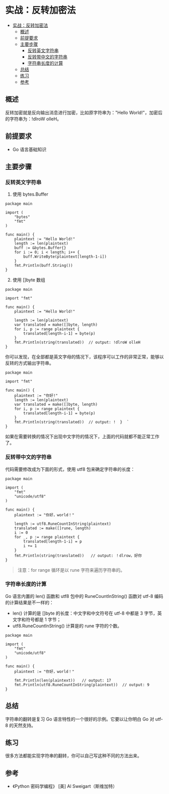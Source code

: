 # 实战：反转加密法

- [实战：反转加密法](#%E5%AE%9E%E6%88%98%E5%8F%8D%E8%BD%AC%E5%8A%A0%E5%AF%86%E6%B3%95)
  - [概述](#%E6%A6%82%E8%BF%B0)
  - [前提要求](#%E5%89%8D%E6%8F%90%E8%A6%81%E6%B1%82)
  - [主要步骤](#%E4%B8%BB%E8%A6%81%E6%AD%A5%E9%AA%A4)
    - [反转英文字符串](#%E5%8F%8D%E8%BD%AC%E8%8B%B1%E6%96%87%E5%AD%97%E7%AC%A6%E4%B8%B2)
    - [反转带中文的字符串](#%E5%8F%8D%E8%BD%AC%E5%B8%A6%E4%B8%AD%E6%96%87%E7%9A%84%E5%AD%97%E7%AC%A6%E4%B8%B2)
    - [字符串长度的计算](#%E5%AD%97%E7%AC%A6%E4%B8%B2%E9%95%BF%E5%BA%A6%E7%9A%84%E8%AE%A1%E7%AE%97)
  - [总结](#%E6%80%BB%E7%BB%93)
  - [练习](#%E7%BB%83%E4%B9%A0)
  - [参考](#%E5%8F%82%E8%80%83)

## 概述

反转加密就是反向输出消息进行加密，比如原字符串为："Hello World!"，加密后的字符串为：!dlroW olleH。

## 前提要求

- Go 语言基础知识

## 主要步骤

### 反转英文字符串

1. 使用 bytes.Buffer
```
package main

import (
	"bytes"
	"fmt"
)

func main() {
	plaintext := "Hello World!"
	length := len(plaintext)
	buff := &bytes.Buffer{}
	for i := 0; i < length; i++ {
		buff.WriteByte(plaintext[length-1-i])
	}
	fmt.Println(buff.String())
}

```

2. 使用 []byte 数组


```
package main

import "fmt"

func main() {
	plaintext := "Hello World!"
	
	length := len(plaintext)
	var translated = make([]byte, length)
	for i, p := range plaintext {
		translated[length-i-1] = byte(p)
	}
	fmt.Println(string(translated))  // output: !dlroW olleH
}
```

你可以发现，在全部都是英文字母的情况下，该程序可以工作的非常正常，能够以反转的方式输出字符串。

```
package main

import "fmt"

func main() {
	plaintext := "你好!"
	length := len(plaintext)
	var translated = make([]byte, length)
	for i, p := range plaintext {
		translated[length-i-1] = byte(p)
	}
	fmt.Println(string(translated))  // output: !  }  `
}
```

如果在需要转换的情况下出现中文字符的情况下，上面的代码就都不能正常工作了。

### 反转带中文的字符串

代码需要修改成为下面的形式，使用 utf8 包来确定字符串的长度：

```
package main

import (
	"fmt"
	"unicode/utf8"
)

func main() {
	plaintext := "你好，world！"

	length := utf8.RuneCountInString(plaintext)
	translated := make([]rune, length)
	i := 0
	for _, p := range plaintext {
		translated[length-1-i] = p
		i += 1
	}
	fmt.Println(string(translated))   // output: ！dlrow，好你
}
```

> 注意：for range 循环是以 rune 字符来遍历字符串的。

### 字符串长度的计算

Go 语言内置的 len() 函数和 utf8 包中的 RuneCountInString() 函数对 utf-8 编码的计算结果是不一样的：

- len() 计算的是 []byte 的长度：中文字和中文符号在 utf-8 中都是 3 字节，英文字和符号都是 1 字节；
- utf8.RuneCountInString() 计算是的 rune 字符的个数。

```
package main

import (
	"fmt"
	"unicode/utf8"
)

func main() {
	plaintext := "你好，world！"

	fmt.Println(len(plaintext))   // output: 17
	fmt.Println(utf8.RuneCountInString(plaintext))  // output: 9
}
```

## 总结

字符串的翻转是复习 Go 语言特性的一个很好的示例。它要以让你明白 Go 对 utf-8 的天然支持。

## 练习

很多方法都能实现字符串的翻转，你可以自己写这种不同的方法出来。

## 参考

- 《Python 密码学编程》 [美] Al Sweigart（斯维加特）

